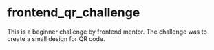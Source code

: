 # frontend_qr_challenge
This is a beginner challenge by frontend mentor. The challenge was to create a small design for QR code.
